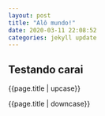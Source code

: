 ```yaml
---
layout: post
title: "Alô mundo!"
date: 2020-03-11 22:08:52
categories: jekyll update
---
```


## Testando carai

{{page.title | upcase}}

{{page.title | downcase}}
